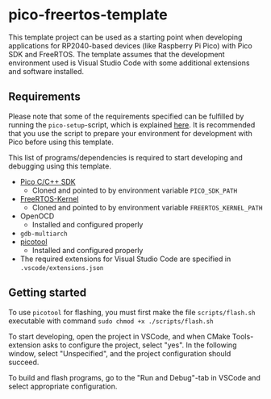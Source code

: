 # pico-freertos-template

This template project can be used as a starting point when developing applications for RP2040-based devices (like Raspberry Pi Pico) with Pico SDK and FreeRTOS. The template assumes that the development environment used is Visual Studio Code with some additional extensions and software installed.

## Requirements

Please note that some of the requirements specified can be fulfilled by running the `pico-setup`-script, which is explained [here](https://datasheets.raspberrypi.com/pico/getting-started-with-pico.pdf). It is recommended that you use the script to prepare your environment for development with Pico before using this template.

This list of programs/dependencies is required to start developing and debugging using this template.

- [Pico C/C++ SDK](https://github.com/raspberrypi/pico-sdk)
    - Cloned and pointed to by environment variable `PICO_SDK_PATH`
- [FreeRTOS-Kernel](https://github.com/freertos/freertos-kernel)
    - Cloned and pointed to by environment variable `FREERTOS_KERNEL_PATH`
- OpenOCD
    - Installed and configured properly
- `gdb-multiarch`
- [picotool](https://github.com/raspberrypi/picotool)
    - Installed and configured properly
- The required extensions for Visual Studio Code are specified in `.vscode/extensions.json`

## Getting started

To use `picotool` for flashing, you must first make the file `scripts/flash.sh` executable with command `sudo chmod +x ./scripts/flash.sh`

To start developing, open the project in VSCode, and when CMake Tools-extension asks to configure the project, select "yes". In the following window, select "Unspecified", and the project configuration should succeed.

To build and flash programs, go to the "Run and Debug"-tab in VSCode and select appropriate configuration.
